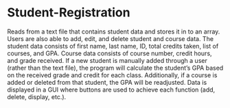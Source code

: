 # Student-Registration
Reads from a text file that contains student data and stores it in to an array. Users are also able to add, edit, and delete student and course data. The student data consists of first name, last name, ID, total credits taken, list of courses, and GPA. Course data consists of course number, credit hours, and grade received. If a new student is manually added through a user (rather than the text file), the program will calculate the student’s GPA based on the received grade and credit for each class. Additionally, if a course is added or deleted from that student, the GPA will be readjusted. Data is displayed in a GUI where buttons are used to achieve each function (add, delete, display, etc.). 
